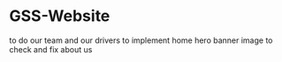 # GSS-Website
to do our team and our drivers 
to implement home hero banner image 
to check and fix about us 
